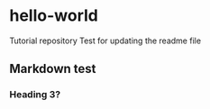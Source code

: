 # hello-world
Tutorial repository
Test for updating the readme file
## Markdown test
### Heading 3?
